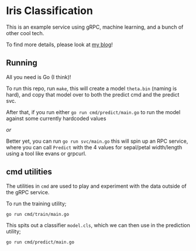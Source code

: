# Iris Classification

This is an example service using gRPC, machine learning, and a bunch of other cool tech.

To find more details, please look at [my blog](https://trelore.github.io/tags/iris/)!

## Running

All you need is Go (I think)!

To run this repo, run `make`, this will create a model `theta.bin` (naming is hard), and copy that model over to both the predict cmd and the predict svc.

After that, if you run either `go run cmd/predict/main.go` to run the model against some currently hardcoded values

_or_

Better yet, you can run `go run svc/main.go` this will spin up an RPC service, where you can call `Predict` with the 4 values for sepal/petal width/length using a tool like evans or grpcurl.

## cmd utilities

The utilities in `cmd` are used to play and experiment with the data outside of the gRPC service.

To run the training utility;

`go run cmd/train/main.go`

This spits out a classifier `model.cls`, which we can then use in the prediction utility;

`go run cmd/predict/main.go`